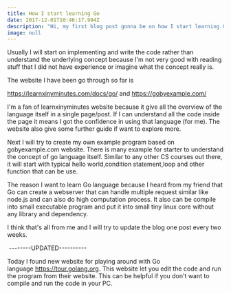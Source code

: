 ```yaml
---
title: How I start learning Go
date: 2017-12-01T10:46:17.994Z
description: "Hi, my first blog post gonna be on how I start learning Go language.\_"
image: null
---
```

Usually I will start on implementing and write the code rather than understand the underlying concept because I'm not very good with reading stuff that I did not have experience or imagine what the concept really is.

The website I have been go through so far is 

https://learnxinyminutes.com/docs/go/ and https://gobyexample.com/

I'm a fan of learnxinyminutes website because it give all the overview of the language itself in a single page/post. If I can understand all the code inside the page it means I got the confidence in using that language (for me). The website also give some further guide if want to explore more. 

Next I will try to create my own example program based on gobyexample.com website. There is many example for starter to understand the concept of go language itself. Similar to any other CS courses out there, it will start with typical hello world,condition statement,loop and other function that can be use.

The reason I want to learn Go language because I heard from my friend that Go can create a webserver that can handle multiple request similar like node.js and can also do high computation process. It also can be compile into small executable program and put it into small tiny linux core without any library and dependency.

I think that's all from me and I will try to update the blog one post every two weeks.

 --------UPDATED----------

Today I found new website for playing around with Go language https://tour.golang.org. This website let you edit the code and run the program from their website. This can be helpful if you don't want to compile and run the code in your PC.
